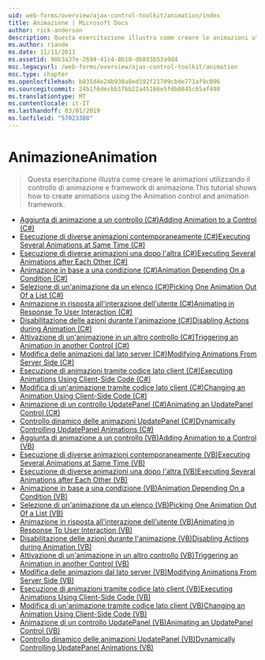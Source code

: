 ```yaml
---
uid: web-forms/overview/ajax-control-toolkit/animation/index
title: Animazione | Microsoft Docs
author: rick-anderson
description: Questa esercitazione illustra come creare le animazioni utilizzando il controllo di animazione e framework di animazione.
ms.author: riande
ms.date: 11/11/2011
ms.assetid: 90b3a37e-2694-41c4-8b10-d6893b53a9d4
msc.legacyurl: /web-forms/overview/ajax-control-toolkit/animation
msc.type: chapter
ms.openlocfilehash: b835d4e24b938a8ed192f21709cbde771af9c896
ms.sourcegitcommit: 24b1f6decbb17bb22a45166e5fdb0845c65af498
ms.translationtype: MT
ms.contentlocale: it-IT
ms.lasthandoff: 03/01/2019
ms.locfileid: "57023388"
---
```

<a name="animation"></a><span data-ttu-id="9c1be-103">Animazione</span><span class="sxs-lookup"><span data-stu-id="9c1be-103">Animation</span></span>
====================
> <span data-ttu-id="9c1be-104">Questa esercitazione illustra come creare le animazioni utilizzando il controllo di animazione e framework di animazione.</span><span class="sxs-lookup"><span data-stu-id="9c1be-104">This tutorial shows how to create animations using the Animation control and animation framework.</span></span>


- [<span data-ttu-id="9c1be-105">Aggiunta di animazione a un controllo (C#)</span><span class="sxs-lookup"><span data-stu-id="9c1be-105">Adding Animation to a Control (C#)</span></span>](adding-animation-to-a-control-cs.md)
- [<span data-ttu-id="9c1be-106">Esecuzione di diverse animazioni contemporaneamente (C#)</span><span class="sxs-lookup"><span data-stu-id="9c1be-106">Executing Several Animations at Same Time (C#)</span></span>](executing-several-animations-at-the-same-time-cs.md)
- [<span data-ttu-id="9c1be-107">Esecuzione di diverse animazioni una dopo l'altra (C#)</span><span class="sxs-lookup"><span data-stu-id="9c1be-107">Executing Several Animations after Each Other (C#)</span></span>](executing-several-animations-after-each-other-cs.md)
- [<span data-ttu-id="9c1be-108">Animazione in base a una condizione (C#)</span><span class="sxs-lookup"><span data-stu-id="9c1be-108">Animation Depending On a Condition (C#)</span></span>](animation-depending-on-a-condition-cs.md)
- [<span data-ttu-id="9c1be-109">Selezione di un'animazione da un elenco (C#)</span><span class="sxs-lookup"><span data-stu-id="9c1be-109">Picking One Animation Out Of a List (C#)</span></span>](picking-one-animation-out-of-a-list-cs.md)
- [<span data-ttu-id="9c1be-110">Animazione in risposta all'interazione dell'utente (C#)</span><span class="sxs-lookup"><span data-stu-id="9c1be-110">Animating in Response To User Interaction (C#)</span></span>](animating-in-response-to-user-interaction-cs.md)
- [<span data-ttu-id="9c1be-111">Disabilitazione delle azioni durante l'animazione (C#)</span><span class="sxs-lookup"><span data-stu-id="9c1be-111">Disabling Actions during Animation (C#)</span></span>](disabling-actions-during-animation-cs.md)
- [<span data-ttu-id="9c1be-112">Attivazione di un'animazione in un altro controllo (C#)</span><span class="sxs-lookup"><span data-stu-id="9c1be-112">Triggering an Animation in another Control (C#)</span></span>](triggering-an-animation-in-another-control-cs.md)
- [<span data-ttu-id="9c1be-113">Modifica delle animazioni dal lato server (C#)</span><span class="sxs-lookup"><span data-stu-id="9c1be-113">Modifying Animations From Server Side (C#)</span></span>](modifying-animations-from-the-server-side-cs.md)
- [<span data-ttu-id="9c1be-114">Esecuzione di animazioni tramite codice lato client (C#)</span><span class="sxs-lookup"><span data-stu-id="9c1be-114">Executing Animations Using Client-Side Code (C#)</span></span>](executing-animations-using-client-side-code-cs.md)
- [<span data-ttu-id="9c1be-115">Modifica di un'animazione tramite codice lato client (C#)</span><span class="sxs-lookup"><span data-stu-id="9c1be-115">Changing an Animation Using Client-Side Code (C#)</span></span>](changing-an-animation-using-client-side-code-cs.md)
- [<span data-ttu-id="9c1be-116">Animazione di un controllo UpdatePanel (C#)</span><span class="sxs-lookup"><span data-stu-id="9c1be-116">Animating an UpdatePanel Control (C#)</span></span>](animating-an-updatepanel-control-cs.md)
- [<span data-ttu-id="9c1be-117">Controllo dinamico delle animazioni UpdatePanel (C#)</span><span class="sxs-lookup"><span data-stu-id="9c1be-117">Dynamically Controlling UpdatePanel Animations (C#)</span></span>](dynamically-controlling-updatepanel-animations-cs.md)
- [<span data-ttu-id="9c1be-118">Aggiunta di animazione a un controllo (VB)</span><span class="sxs-lookup"><span data-stu-id="9c1be-118">Adding Animation to a Control (VB)</span></span>](adding-animation-to-a-control-vb.md)
- [<span data-ttu-id="9c1be-119">Esecuzione di diverse animazioni contemporaneamente (VB)</span><span class="sxs-lookup"><span data-stu-id="9c1be-119">Executing Several Animations at Same Time (VB)</span></span>](executing-several-animations-at-the-same-time-vb.md)
- [<span data-ttu-id="9c1be-120">Esecuzione di diverse animazioni una dopo l'altra (VB)</span><span class="sxs-lookup"><span data-stu-id="9c1be-120">Executing Several Animations after Each Other (VB)</span></span>](executing-several-animations-after-each-other-vb.md)
- [<span data-ttu-id="9c1be-121">Animazione in base a una condizione (VB)</span><span class="sxs-lookup"><span data-stu-id="9c1be-121">Animation Depending On a Condition (VB)</span></span>](animation-depending-on-a-condition-vb.md)
- [<span data-ttu-id="9c1be-122">Selezione di un'animazione da un elenco (VB)</span><span class="sxs-lookup"><span data-stu-id="9c1be-122">Picking One Animation Out Of a List (VB)</span></span>](picking-one-animation-out-of-a-list-vb.md)
- [<span data-ttu-id="9c1be-123">Animazione in risposta all'interazione dell'utente (VB)</span><span class="sxs-lookup"><span data-stu-id="9c1be-123">Animating in Response To User Interaction (VB)</span></span>](animating-in-response-to-user-interaction-vb.md)
- [<span data-ttu-id="9c1be-124">Disabilitazione delle azioni durante l'animazione (VB)</span><span class="sxs-lookup"><span data-stu-id="9c1be-124">Disabling Actions during Animation (VB)</span></span>](disabling-actions-during-animation-vb.md)
- [<span data-ttu-id="9c1be-125">Attivazione di un'animazione in un altro controllo (VB)</span><span class="sxs-lookup"><span data-stu-id="9c1be-125">Triggering an Animation in another Control (VB)</span></span>](triggering-an-animation-in-another-control-vb.md)
- [<span data-ttu-id="9c1be-126">Modifica delle animazioni dal lato server (VB)</span><span class="sxs-lookup"><span data-stu-id="9c1be-126">Modifying Animations From Server Side (VB)</span></span>](modifying-animations-from-the-server-side-vb.md)
- [<span data-ttu-id="9c1be-127">Esecuzione di animazioni tramite codice lato client (VB)</span><span class="sxs-lookup"><span data-stu-id="9c1be-127">Executing Animations Using Client-Side Code (VB)</span></span>](executing-animations-using-client-side-code-vb.md)
- [<span data-ttu-id="9c1be-128">Modifica di un'animazione tramite codice lato client (VB)</span><span class="sxs-lookup"><span data-stu-id="9c1be-128">Changing an Animation Using Client-Side Code (VB)</span></span>](changing-an-animation-using-client-side-code-vb.md)
- [<span data-ttu-id="9c1be-129">Animazione di un controllo UpdatePanel (VB)</span><span class="sxs-lookup"><span data-stu-id="9c1be-129">Animating an UpdatePanel Control (VB)</span></span>](animating-an-updatepanel-control-vb.md)
- [<span data-ttu-id="9c1be-130">Controllo dinamico delle animazioni UpdatePanel (VB)</span><span class="sxs-lookup"><span data-stu-id="9c1be-130">Dynamically Controlling UpdatePanel Animations (VB)</span></span>](dynamically-controlling-updatepanel-animations-vb.md)
